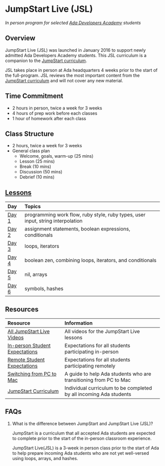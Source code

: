 # JumpStart Live (JSL)
_In person program for selected [Ada Developers Academy](http://adadevelopersacademy.org/) students_

## Overview
JumpStart Live (JSL) was launched in January 2016 to support newly admitted Ada Developers Academy students. This JSL curriculum is a companion to the [JumpStart curriculum](https://github.com/Ada-Developers-Academy/jump-start).

JSL takes place in person at Ada headquarters 4 weeks prior to the start of the full-program. JSL reviews the most important content from the [JumpStart curriculum](https://github.com/Ada-Developers-Academy/jump-start) and will not cover any new material.

## Time Commitment
* 2 hours in person, twice a week for 3 weeks
* 4 hours of prep work before each classes
* 1 hour of homework after each class

## Class Structure
* 2 hours, twice a week for 3 weeks
* General class plan
	* Welcome, goals, warm-up (25 mins)
	* Lesson (25 mins)
	* Break (10 mins)
	* Discussion (50 mins)
	* Debrief (10 mins)

## [Lessons](lessons)
| Day | Topics |
| :--- | :--- |
| [Day 1](lessons/day1) | programming work flow, ruby style, ruby types, user input, string interpolation |
| [Day 2](lessons/day2) | assignment statements, boolean expressions, conditionals |
| [Day 3](lessons/day3) | loops, iterators |
| [Day 4](lessons/day4) | boolean zen, combining loops, iterators, and conditionals |
| [Day 5](lessons/day5) | nil, arrays |
| [Day 6](lessons/day6) | symbols, hashes |

## Resources
| Resource | Information |
| :--- | :--- |
| [All JumpStart Live Videos](https://adaacademy.hosted.panopto.com/Panopto/Pages/Sessions/List.aspx?folderID=c75a411a-82bb-49a7-916c-a8d819f4225e) | All videos for the JumpStart Live lessons |
| [In-person Student Expectations](expectations.md) | Expectations for all students participating in-person |
| [Remote Student Expectations](remote-expectations.md) | Expectations for all students participating remotely |
| [Switching from PC to Mac](https://gist.github.com/sojeri/9898254abef2d184c659)| A guide to help Ada students who are transitioning from PC to Mac |
| [JumpStart Curriculum](https://github.com/Ada-Developers-Academy/jump-start) | Individual curriculum to be completed by all incoming Ada students |

## FAQs

1. What is the difference between JumpStart and JumpStart Live (JSL)?

	JumpStart is a curriculum that all accepted Ada students are expected to complete prior to the start of the in-person classroom experience.

	JumpStart Live(JSL) is a 3-week in person class prior to the start of Ada to help prepare incoming Ada students who are not yet well-versed using loops, arrays, and hashes.
